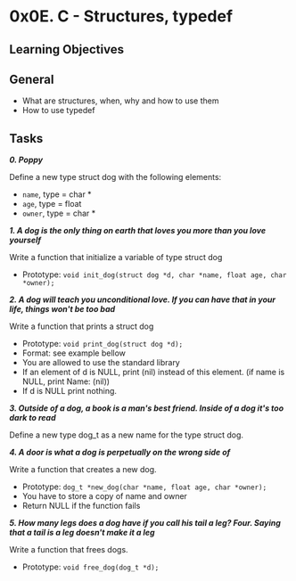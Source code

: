 # 0x0E. C - Structures, typedef

## Learning Objectives

## General

- What are structures, when, why and how to use them
- How to use typedef

## Tasks

***0. Poppy***

Define a new type struct dog with the following elements:

- `name`, type = char *
- `age`, type = float
- `owner`, type = char *

***1. A dog is the only thing on earth that loves you more than you love yourself***

Write a function that initialize a variable of type struct dog

- Prototype: `void init_dog(struct dog *d, char *name, float age, char *owner);`

***2. A dog will teach you unconditional love. If you can have that in your life, things won't be too bad***

Write a function that prints a struct dog

- Prototype: `void print_dog(struct dog *d);`
- Format: see example bellow
- You are allowed to use the standard library
- If an element of d is NULL, print (nil) instead of this element. (if name is NULL, print Name: (nil))
- If d is NULL print nothing.

***3. Outside of a dog, a book is a man's best friend. Inside of a dog it's too dark to read***

Define a new type dog_t as a new name for the type struct dog.


***4. A door is what a dog is perpetually on the wrong side of***

Write a function that creates a new dog.

- Prototype: `dog_t *new_dog(char *name, float age, char *owner);`
- You have to store a copy of name and owner
- Return NULL if the function fails

***5. How many legs does a dog have if you call his tail a leg? Four. Saying that a tail is a leg doesn't make it a leg***

Write a function that frees dogs.

- Prototype: `void free_dog(dog_t *d);`

